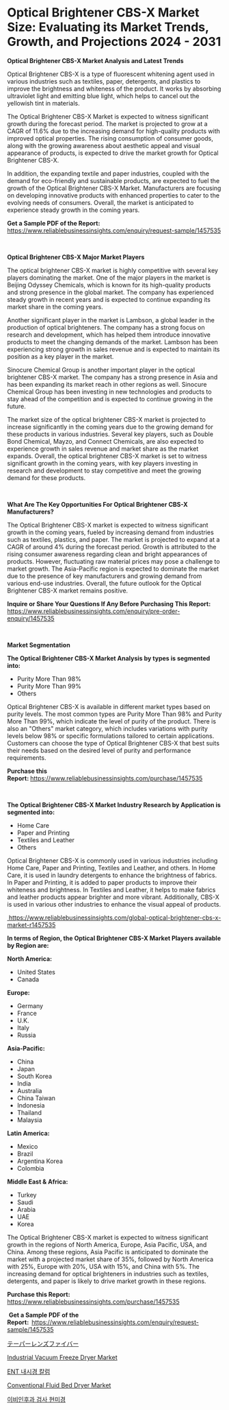 <p><h1>Optical Brightener CBS-X Market Size: Evaluating its Market Trends, Growth, and Projections 2024 - 2031</h1></p><p><strong>Optical Brightener CBS-X Market Analysis and Latest Trends</strong></p>
<p><p>Optical Brightener CBS-X is a type of fluorescent whitening agent used in various industries such as textiles, paper, detergents, and plastics to improve the brightness and whiteness of the product. It works by absorbing ultraviolet light and emitting blue light, which helps to cancel out the yellowish tint in materials.</p><p>The Optical Brightener CBS-X Market is expected to witness significant growth during the forecast period. The market is projected to grow at a CAGR of 11.6% due to the increasing demand for high-quality products with improved optical properties. The rising consumption of consumer goods, along with the growing awareness about aesthetic appeal and visual appearance of products, is expected to drive the market growth for Optical Brightener CBS-X.</p><p>In addition, the expanding textile and paper industries, coupled with the demand for eco-friendly and sustainable products, are expected to fuel the growth of the Optical Brightener CBS-X Market. Manufacturers are focusing on developing innovative products with enhanced properties to cater to the evolving needs of consumers. Overall, the market is anticipated to experience steady growth in the coming years.</p></p>
<p><strong>Get a Sample PDF of the Report:&nbsp;</strong> <a href="https://www.reliablebusinessinsights.com/enquiry/request-sample/1457535">https://www.reliablebusinessinsights.com/enquiry/request-sample/1457535</a></p>
<p>&nbsp;</p>
<p><strong>Optical Brightener CBS-X Major Market Players</strong></p>
<p><p>The optical brightener CBS-X market is highly competitive with several key players dominating the market. One of the major players in the market is Beijing Odyssey Chemicals, which is known for its high-quality products and strong presence in the global market. The company has experienced steady growth in recent years and is expected to continue expanding its market share in the coming years.</p><p>Another significant player in the market is Lambson, a global leader in the production of optical brighteners. The company has a strong focus on research and development, which has helped them introduce innovative products to meet the changing demands of the market. Lambson has been experiencing strong growth in sales revenue and is expected to maintain its position as a key player in the market.</p><p>Sinocure Chemical Group is another important player in the optical brightener CBS-X market. The company has a strong presence in Asia and has been expanding its market reach in other regions as well. Sinocure Chemical Group has been investing in new technologies and products to stay ahead of the competition and is expected to continue growing in the future.</p><p>The market size of the optical brightener CBS-X market is projected to increase significantly in the coming years due to the growing demand for these products in various industries. Several key players, such as Double Bond Chemical, Mayzo, and Connect Chemicals, are also expected to experience growth in sales revenue and market share as the market expands. Overall, the optical brightener CBS-X market is set to witness significant growth in the coming years, with key players investing in research and development to stay competitive and meet the growing demand for these products.</p></p>
<p>&nbsp;</p>
<p><strong>What Are The Key Opportunities For Optical Brightener CBS-X Manufacturers?</strong></p>
<p><p>The Optical Brightener CBS-X market is expected to witness significant growth in the coming years, fueled by increasing demand from industries such as textiles, plastics, and paper. The market is projected to expand at a CAGR of around 4% during the forecast period. Growth is attributed to the rising consumer awareness regarding clean and bright appearances of products. However, fluctuating raw material prices may pose a challenge to market growth. The Asia-Pacific region is expected to dominate the market due to the presence of key manufacturers and growing demand from various end-use industries. Overall, the future outlook for the Optical Brightener CBS-X market remains positive.</p></p>
<p><strong>Inquire or Share Your Questions If Any Before Purchasing This Report:</strong> <a href="https://www.reliablebusinessinsights.com/enquiry/pre-order-enquiry/1457535">https://www.reliablebusinessinsights.com/enquiry/pre-order-enquiry/1457535</a></p>
<p>&nbsp;</p>
<p><strong>Market Segmentation</strong></p>
<p><strong>The Optical Brightener CBS-X Market Analysis by types is segmented into:</strong></p>
<p><ul><li>Purity More Than 98%</li><li>Purity More Than 99%</li><li>Others</li></ul></p>
<p><p>Optical Brightener CBS-X is available in different market types based on purity levels. The most common types are Purity More Than 98% and Purity More Than 99%, which indicate the level of purity of the product. There is also an "Others" market category, which includes variations with purity levels below 98% or specific formulations tailored to certain applications. Customers can choose the type of Optical Brightener CBS-X that best suits their needs based on the desired level of purity and performance requirements.</p></p>
<p><strong>Purchase this Report:&nbsp;</strong><a href="https://www.reliablebusinessinsights.com/purchase/1457535">https://www.reliablebusinessinsights.com/purchase/1457535</a></p>
<p>&nbsp;</p>
<p><strong>The Optical Brightener CBS-X Market Industry Research by Application is segmented into:</strong></p>
<p><ul><li>Home Care</li><li>Paper and Printing</li><li>Textiles and Leather</li><li>Others</li></ul></p>
<p><p>Optical Brightener CBS-X is commonly used in various industries including Home Care, Paper and Printing, Textiles and Leather, and others. In Home Care, it is used in laundry detergents to enhance the brightness of fabrics. In Paper and Printing, it is added to paper products to improve their whiteness and brightness. In Textiles and Leather, it helps to make fabrics and leather products appear brighter and more vibrant. Additionally, CBS-X is used in various other industries to enhance the visual appeal of products.</p></p>
<p><a href="https://www.reliablebusinessinsights.com/global-optical-brightener-cbs-x-market-r1457535">&nbsp;https://www.reliablebusinessinsights.com/global-optical-brightener-cbs-x-market-r1457535</a></p>
<p><strong>In terms of Region, the Optical Brightener CBS-X Market Players available by Region are:</strong></p>
<p>
    <p> <strong> North America: </strong>
        <ul>
            <li>United States</li>
            <li>Canada</li>
        </ul>
        </p> 
    <p> <strong> Europe: </strong>
        <ul>
            <li>Germany</li>
            <li>France</li>
            <li>U.K.</li>
            <li>Italy</li>
            <li>Russia</li>
        </ul>
        </p> 
    <p> <strong> Asia-Pacific: </strong>
        <ul>
            <li>China</li>
            <li>Japan</li>
            <li>South Korea</li>
            <li>India</li>
            <li>Australia</li>
            <li>China Taiwan</li>
            <li>Indonesia</li>
            <li>Thailand</li>
            <li>Malaysia</li>
        </ul>
        </p> 
    <p> <strong> Latin America: </strong>
        <ul>
            <li>Mexico</li>
            <li>Brazil</li>
            <li>Argentina Korea</li>
            <li>Colombia</li>
        </ul>
        </p> 
    <p> <strong> Middle East & Africa: </strong>
        <ul>
            <li>Turkey</li>
            <li>Saudi</li>
            <li>Arabia</li>
            <li>UAE</li>
            <li>Korea</li>
        </ul>
    </p>
    </p>
<p><p>The Optical Brightener CBS-X market is expected to witness significant growth in the regions of North America, Europe, Asia Pacific, USA, and China. Among these regions, Asia Pacific is anticipated to dominate the market with a projected market share of 35%, followed by North America with 25%, Europe with 20%, USA with 15%, and China with 5%. The increasing demand for optical brighteners in industries such as textiles, detergents, and paper is likely to drive market growth in these regions.</p></p>
<p><strong>Purchase this Report: </strong><a href="https://www.reliablebusinessinsights.com/purchase/1457535">https://www.reliablebusinessinsights.com/purchase/1457535</a></p>
<p>&nbsp;<strong>Get a Sample PDF of the Report:&nbsp;&nbsp;</strong><a href="https://www.reliablebusinessinsights.com/enquiry/request-sample/1457535">https://www.reliablebusinessinsights.com/enquiry/request-sample/1457535</a></p>
<p><strong></strong></p>
<p><p><a href="https://github.com/NikitaBruen/Market-Research-Report-List-1/blob/main/7181354119172.md">テーパーレンズファイバー</a></p><p><a href="https://github.com/crlaem461/Market-Research-Report-List-1/blob/main/industrial-vacuum-freeze-dryer-market.md">Industrial Vacuum Freeze Dryer Market</a></p><p><a href="https://github.com/darrellockm3ytan895656/Market-Research-Report-List-2/blob/main/7731140126513.md">ENT 내시경 칼럼</a></p><p><a href="https://github.com/wnxtvsgd56/Market-Research-Report-List-1/blob/main/conventional-fluid-bed-dryer-market.md">Conventional Fluid Bed Dryer Market</a></p><p><a href="https://github.com/Penelolack456456/Market-Research-Report-List-2/blob/main/1614303126512.md">이비인후과 검사 현미경</a></p></p>